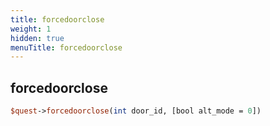 ```yaml
---
title: forcedoorclose
weight: 1
hidden: true
menuTitle: forcedoorclose
---
```

## forcedoorclose
```perl
$quest->forcedoorclose(int door_id, [bool alt_mode = 0])
```